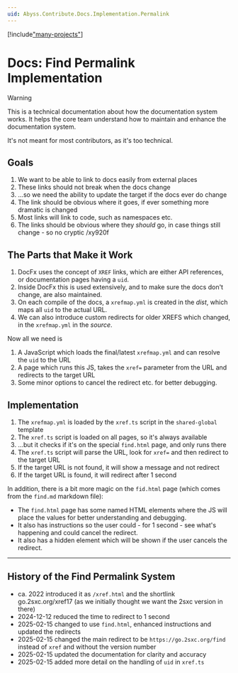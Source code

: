 ```yaml
---
uid: Abyss.Contribute.Docs.Implementation.Permalink
---
```


[!include["many-projects"](../_docs-for-many-projects.md)]

# Docs: Find Permalink Implementation

> [!WARNING]
> This is a technical documentation about how the documentation system works.
> It helps the core team understand how to maintain and enhance the documentation system.
>
> It's not meant for most contributors, as it's too technical.

## Goals

1. We want to be able to link to docs easily from external places
1. These links should not break when the docs change
1. ...so we need the ability to update the target if the docs ever do change
1. The link should be obvious where it goes, if ever something more dramatic is changed
1. Most links will link to code, such as namespaces etc.
1. The links should be obvious where they _should_ go, in case things still change - so no cryptic /xy920f


## The Parts that Make it Work

1. DocFx uses the concept of `XREF` links, which are either API references, or documentation pages having a `uid`.
1. Inside DocFx this is used extensively, and to make sure the docs don't change, are also maintained.
1. On each compile of the docs, a `xrefmap.yml` is created in the _dist_, which maps all `uid` to the actual URL.
1. We can also introduce custom redirects for older XREFS which changed, in the `xrefmap.yml` in the _source_.

Now all we need is

1. A JavaScript which loads the final/latest `xrefmap.yml` and can resolve the `uid` to the URL
1. A page which runs this JS, takes the `xref=` parameter from the URL and redirects to the target URL
1. Some minor options to cancel the redirect etc. for better debugging.

## Implementation

1. The `xrefmap.yml` is loaded by the `xref.ts` script in the `shared-global` template
1. The `xref.ts` script is loaded on all pages, so it's always available
1. ...but it checks if it's on the special `find.html` page, and only runs there
1. The `xref.ts` script will parse the URL, look for `xref=` and then redirect to the target URL
1. If the target URL is not found, it will show a message and not redirect
1. If the target URL is found, it will redirect after 1 second

In addition, there is a bit more magic on the `fid.html` page (which comes from the `find.md` markdown file):

* The `find.html` page has some named HTML elements where the JS will place the values for better understanding and debugging.
* It also has instructions so the user could - for 1 second - see what's happening and could cancel the redirect.
* It also has a hidden element which will be shown if the user cancels the redirect.

---

## History of the Find Permalink System

* ca. 2022 introduced it as `/xref.html` and the shortlink go.2sxc.org/xref17 (as we initially thought we want the 2sxc version in there)
* 2024-12-12 reduced the time to redirect to 1 second
* 2025-02-15 changed to use `find.html`, enhanced instructions and updated the redirects
* 2025-02-15 changed the main redirect to be `https://go.2sxc.org/find` instead of `xref` and without the version number
* 2025-02-15 updated the documentation for clarity and accuracy
* 2025-02-15 added more detail on the handling of `uid` in `xref.ts`
